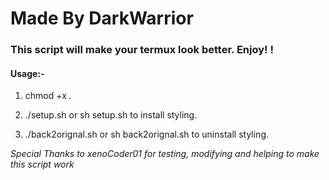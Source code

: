# Made By DarkWarrior
### This script will make your termux look better. Enjoy! ! 

#### Usage:-

1. chmod +x *.*

2. ./setup.sh or sh setup.sh to install styling. 

3. ./back2orignal.sh or sh back2orignal.sh to uninstall styling.

*Special Thanks to xenoCoder01
for testing, modifying and helping to make this script work*
